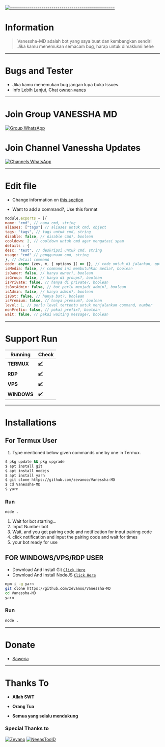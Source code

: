 [![-----------------------------------------------------](https://raw.githubusercontent.com/andreasbm/readme/master/assets/lines/colored.png)](#table-of-contents)# Information> Vanessha-MD adalah bot yang saya buat dan kembangkan sendiri> Jika kamu menemukan semacam bug, harap untuk dimaklumi hehe---------# Bugs and Tester* Jika kamu menemukan bug jangan lupa buka Issues* Info Lebih Lanjut, Chat [owner-vanes](https://wa.me/6289520306297)---------# Join Group VANESSHA MD[![Group WhatsApp](https://img.shields.io/badge/WhatsApp%20Group-25D366?style=for-the-badge&logo=whatsapp&logoColor=white)](https://chat.whatsapp.com/IS1V1LKUy16Fjd08uPtTdP)# Join Channel Vanessha Updates[![Channels WhatsApp](https://img.shields.io/badge/WhatsApp%20Channels-25D366?style=for-the-badge&logo=whatsapp&logoColor=white)](https://whatsapp.com/channel/0029VaODs3D59PwaVtSdve0r)---------# Edit file* Change information on [this section](https://github.com/zevanoo/Vanessha-MD/edit/Baileys/config.js)* Want to add a command?, Use this format```jsmodule.exports = [{name: "cmd", // nama cmd, stringaliases: ["tags"] // aliases untuk cmd, objecttags: "tags", // tags untuk cmd, stringdisable: false, // disable cmd?, booleancooldown: 2, // cooldown untuk cmd agar mengatasi spamdetails : {desc: "test", // deskripsi untuk cmd, stringusage: "cmd" // penggunaan cmd, string}, // detail commandcode: async (zev, m, { options }) => {}, // code untuk di jalankan, options?, cek variabel extra di zevchat.jsisMedia: false, // command ini membutuhkan media?, booleanisOwner: false, // hanya owner?, booleanisGroup: false, // hanya di groups?, booleanisPrivate: false, // hanya di private?, booleanisBotAdmin: false, // bot perlu menjadi admin?, booleanisAdmin: false, // hanya admin?, booleanisBot: false, // hanya bot?, booleanisPremium: false, // hanya premium?, booleanlevel: 1, // perlu level tertentu untuk menjalankan command, numbernonPrefix: false, // pakai prefix?, booleanwait: false, // pakai waiting message?, boolean```---------# Support Run| Running | Check ||--------|--------|| **TERMUX** |[✔️](https://github.com/termux/termux-app) || **RDP** |[✔️](https://github.com/zevanoo) || **VPS** |[✔️](https://github.com/zevanoo) || **WINDOWS** |[✔️](https://github.com/zevanoo) |---------# Installations## For Termux User1. Type mentioned below given commands one by one in Termux.```sh$ pkg update && pkg upgrade$ apt install git$ apt install nodejs$ apt install yarn$ git clone https://github.com/zevanoo/Vanessha-MD$ cd Vanessha-MD$ yarn```### Run```bashnode .```1. Wait for bot starting...2. Input Number bot3. Wait, and you get pairing code and notification for input pairing code4. click notification and input the pairing code and wait for times5. your bot ready for use## FOR WINDOWS/VPS/RDP USER* Download And Install Git [`Click Here`](https://git-scm.com/downloads)* Download And Install NodeJS [`Click Here`](https://nodejs.org/en/download)```bashnpm i -g yarngit clone https://github.com/zevanoo/Vanessha-MDcd Vanessha-MDyarn```### Run```bashnode .```---------# Donate- [Saweria](https://saweria.co/Scaff)---------# Thanks To * **Allah SWT*** **Orang Tua*** **Semua yang selalu mendukung**### Special Thanks to[![Zevano](https://github.com/zevanoo.png?size=100)](https://github.com/zevanoo)[![NeeasTooID](https://github.com/NeeasTooID.png?size=100)](https://github.com/NeeasTooID)